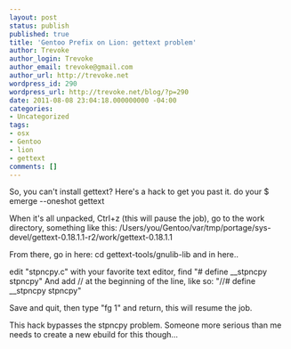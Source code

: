 ```yaml
---
layout: post
status: publish
published: true
title: 'Gentoo Prefix on Lion: gettext problem'
author: Trevoke
author_login: Trevoke
author_email: trevoke@gmail.com
author_url: http://trevoke.net
wordpress_id: 290
wordpress_url: http://trevoke.net/blog/?p=290
date: 2011-08-08 23:04:18.000000000 -04:00
categories:
- Uncategorized
tags:
- osx
- Gentoo
- lion
- gettext
comments: []
---
```

So, you can't install gettext?
Here's a hack to get you past it.
do your
$ emerge --oneshot gettext

When it's all unpacked, Ctrl+z (this will pause the job), go to the work directory, something like this:
/Users/you/Gentoo/var/tmp/portage/sys-devel/gettext-0.18.1.1-r2/work/gettext-0.18.1.1

From there, go in here:
cd gettext-tools/gnulib-lib
and in here..

edit "stpncpy.c" with your favorite text editor, find 
"# define __stpncpy stpncpy"
And add // at the beginning of the line, like so:
"//# define __stpncpy stpncpy"

Save and quit, then type "fg 1" and return, this will resume the job.

This hack bypasses the stpncpy problem. Someone more serious than me needs to create a new ebuild for this though...
